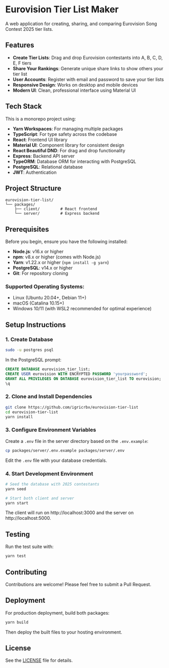 # Eurovision Tier List Maker

A web application for creating, sharing, and comparing Eurovision Song Contest 2025 tier lists.

## Features

- **Create Tier Lists**: Drag and drop Eurovision contestants into A, B, C, D, E, F tiers
- **Share Your Rankings**: Generate unique share links to show others your tier list
- **User Accounts**: Register with email and password to save your tier lists
- **Responsive Design**: Works on desktop and mobile devices
- **Modern UI**: Clean, professional interface using Material UI

## Tech Stack

This is a monorepo project using:

- **Yarn Workspaces**: For managing multiple packages
- **TypeScript**: For type safety across the codebase
- **React**: Frontend UI library
- **Material UI**: Component library for consistent design
- **React Beautiful DND**: For drag and drop functionality
- **Express**: Backend API server
- **TypeORM**: Database ORM for interacting with PostgreSQL
- **PostgreSQL**: Relational database
- **JWT**: Authentication

## Project Structure

```
eurovision-tier-list/
└── packages/
    ├── client/         # React frontend
    └── server/         # Express backend
```

## Prerequisites

Before you begin, ensure you have the following installed:

- **Node.js**: v16.x or higher
- **npm**: v8.x or higher (comes with Node.js)
- **Yarn**: v1.22.x or higher (`npm install -g yarn`)
- **PostgreSQL**: v14.x or higher
- **Git**: For repository cloning

### Supported Operating Systems:
- Linux (Ubuntu 20.04+, Debian 11+)
- macOS (Catalina 10.15+)
- Windows 10/11 (with WSL2 recommended for optimal experience)

## Setup Instructions

### 1. Create Database

```bash
sudo -u postgres psql
```

In the PostgreSQL prompt:

```sql
CREATE DATABASE eurovision_tier_list;
CREATE USER eurovision WITH ENCRYPTED PASSWORD 'yourpassword';
GRANT ALL PRIVILEGES ON DATABASE eurovision_tier_list TO eurovision;
\q
```

### 2. Clone and Install Dependencies

```bash
git clone https://github.com/igricrbx/eurovision-tier-list
cd eurovision-tier-list
yarn install
```

### 3. Configure Environment Variables

Create a `.env` file in the server directory based on the `.env.example`:

```bash
cp packages/server/.env.example packages/server/.env
```

Edit the `.env` file with your database credentials.

### 4. Start Development Environment

```bash
# Seed the database with 2025 contestants
yarn seed

# Start both client and server
yarn start
```

The client will run on http://localhost:3000 and the server on http://localhost:5000.

## Testing

Run the test suite with:

```bash
yarn test
```

## Contributing

Contributions are welcome! Please feel free to submit a Pull Request.

## Deployment

For production deployment, build both packages:

```bash
yarn build
```

Then deploy the built files to your hosting environment.

## License

See the [LICENSE](./LICENSE.md) file for details.
